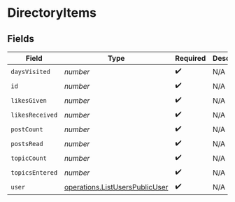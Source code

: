 # DirectoryItems


## Fields

| Field                                                                                   | Type                                                                                    | Required                                                                                | Description                                                                             |
| --------------------------------------------------------------------------------------- | --------------------------------------------------------------------------------------- | --------------------------------------------------------------------------------------- | --------------------------------------------------------------------------------------- |
| `daysVisited`                                                                           | *number*                                                                                | :heavy_check_mark:                                                                      | N/A                                                                                     |
| `id`                                                                                    | *number*                                                                                | :heavy_check_mark:                                                                      | N/A                                                                                     |
| `likesGiven`                                                                            | *number*                                                                                | :heavy_check_mark:                                                                      | N/A                                                                                     |
| `likesReceived`                                                                         | *number*                                                                                | :heavy_check_mark:                                                                      | N/A                                                                                     |
| `postCount`                                                                             | *number*                                                                                | :heavy_check_mark:                                                                      | N/A                                                                                     |
| `postsRead`                                                                             | *number*                                                                                | :heavy_check_mark:                                                                      | N/A                                                                                     |
| `topicCount`                                                                            | *number*                                                                                | :heavy_check_mark:                                                                      | N/A                                                                                     |
| `topicsEntered`                                                                         | *number*                                                                                | :heavy_check_mark:                                                                      | N/A                                                                                     |
| `user`                                                                                  | [operations.ListUsersPublicUser](../../../sdk/models/operations/listuserspublicuser.md) | :heavy_check_mark:                                                                      | N/A                                                                                     |